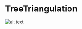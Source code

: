 # TreeTriangulation

![alt text](https://github.com/SteelFlame2/TreeTriangulation/blob/main/Screenshot_3.png)
